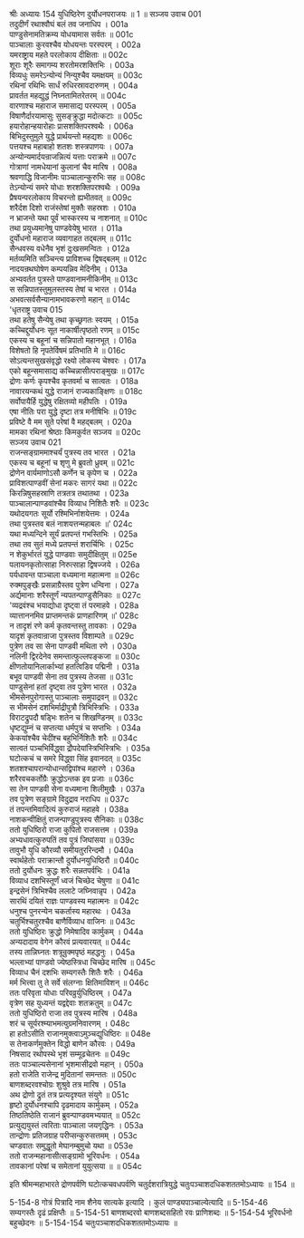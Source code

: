 श्रीः
अध्यायः 154
युधिष्ठिरेण दुर्योधनपराजयः ॥ 1 ॥
सञ्जय उवाच 	001  
तदुदीर्णं रथाश्वौघं बलं तव जनाधिप ।	001a  
पाण्डुसेनामतिक्रम्य योधयामास सर्वतः ॥	001c  
पाञ्चालाः कुरवश्चैव योधयन्तः परस्परम् ।	002a  
यमराष्ट्राय महते परलोकाय दीक्षिताः ॥	002c  
शूराः शूरैः समागम्य शरतोमरशक्तिभिः ।	003a  
विव्यधुः समरेऽन्योन्यं निन्युश्चैव यमक्षयम् ॥	003c  
रथिनां रथिभिः सार्धं रुधिरस्रावदारुणम् ।	004a  
प्रावर्तत महद्युद्धं निघ्नतामितरेतरम् ॥	004c  
वारणाश्च महाराज समासाद्य परस्परम् ।	005a  
विषाणैर्दारयामासुः सुसङ्क्रुद्धा मदोत्कटाः ॥	005c  
हयारोहान्हयारोहाः प्रासशक्तिपरश्वथैः ।	006a  
बिभिदुस्तुमुले युद्धे प्रार्थयन्तो महद्यशः ॥	006c  
पत्तयश्च महाबाहो शतशः शस्त्रपाणयः ।	007a  
अन्योन्यमार्दयन्राजन्नित्यं यत्ताः पराक्रमे ॥	007c  
गोत्राणां नामधेयानां कुलानां चैव मारिष ।	008a  
श्रवणाद्धि विजानीमः पाञ्चालान्कुरुभिः सह ॥	008c  
तेऽन्योन्यं समरे योधाः शरशक्तिपरश्वथैः ।	009a  
प्रैषयन्परलोकाय विचरन्तो ह्यभीतवत् ॥	009c  
शरैर्दश दिशो राजंस्तेषां मुक्तैः सहस्रशः ।	010a  
न भ्राजन्ते यथा पूर्वं भास्करस्य च नाशनात् ॥	010c  
तथा प्रयुध्यमानेषु पाण्डवेयेषु भारत ।	011a  
दुर्योधनो महाराज व्यवागाहत तद्बलम् ॥	011c  
सैन्धवस्य वधेनैव भृशं दुःखसमन्वितः ।	012a  
मर्तव्यमिति सञ्चिन्त्य प्राविशच्च द्विषद्बलम् ॥	012c  
नादयन्रथघोषेण कम्पयन्निव मेदिनीम् ।	013a  
अभ्यवर्तत पुत्रस्ते पाण्डवानामनीकिनीम् ॥	013c  
स सन्निपातस्तुमुलस्तस्य तेषां च भारत ।	014a  
अभवत्सर्वसैन्यानामभावकरणो महान् ॥	014c  
\'धृतराष्ट्र उवाच 	015  
तथा हतेषु सैन्येषु तथा कृच्छ्रगतः स्वयम् ।	015a  
कच्चिद्दुर्योधनः सूत नाकार्षीत्पृष्ठतो रणम् ॥	015c  
एकस्य च बहूनां च सन्निपातो महानभूत् ।	016a  
विशेषतो हि नृपतेर्विषमं प्रतिभाति मे ॥	016c  
सोऽत्यन्तसुखसंवृद्धो रक्ष्यो लोकस्य चेश्वरः ।	017a  
एको बहून्समासाद्य कच्चिन्नासीत्पराङ्मुखः ॥	017c  
द्रोणः कर्णः कृपश्चैव कृतवर्मा च सात्वतः ।	018a  
नावारयन्कथं युद्धे राजानं राज्यकाङ्क्षिणः ॥	018c  
सर्वोपायैर्हि युद्धेषु रक्षितव्यो महीपतिः ।	019a  
एषा नीतिः परा युद्धे दृष्टा तत्र मनीषिभिः ॥	019c  
प्रविष्टे वै मम सुते परेषां वै महद्बलम् ।	020a  
मामका रथिनां श्रेष्ठाः किमकुर्वत सञ्जय ॥	020c  
सञ्जय उवाच 	021  
राजन्सङ्ग्राममाश्चर्यं पुत्रस्य तव भारत ।	021a  
एकस्य च बहूनां च शृणु मे ब्रुवतो ध्रुवम् ॥	021c  
द्रोणेन वार्यमाणोऽसौ कर्णेन च कृपेण च ।	022a  
प्राविशत्पाण्डवीं सेनां मकरः सागरं यथा ॥	022c  
किरन्निषुसहस्राणि तत्रतत्र तथातथा ।	023a  
पाञ्चालान्पाण्डवांश्चैव विव्याध निशितैः शरैः ॥	023c  
यथोदयगतः सूर्यो रश्मिभिर्नाशयेत्तमः ।	024a  
तथा पुत्रस्तव बलं नाशयत्तन्महाबलः ॥\'	024c  
यथा मध्यन्दिने सूर्यं प्रतपन्तं गभस्तिभिः ।	025a  
तथा तव सुतं मध्ये प्रतपन्तं शरार्चिभिः ।	025c  
न शेकुर्भारतं युद्धे पाण्डवाः समुदीक्षितुम् ॥	025e  
पलायनकृतोत्साहा निरुत्साहा द्विषज्जये ।	026a  
पर्यधावन्त पाञ्चाला वध्यमाना महात्मना ॥	026c  
रुक्मपुङ्खैः प्रसन्नाग्रैस्तव पुत्रेण धन्विना ।	027a  
अर्द्यमानाः शरैस्तूर्णं न्यपतन्पाण्डुसैनिकाः ॥	027c  
\'व्यद्रवंश्च भयाद्योधा दृष्ट्वा तं परमाहवे ।	028a  
व्यात्ताननमिव प्राप्तमन्तकं प्राणहारिणम् ॥\'	028c  
न तादृशं रणे कर्म कृतवन्तस्तु तावकाः ।	029a  
यादृशं कृतवान्राजा पुत्रस्तव विशाम्पते ॥	029c  
पुत्रेण तव सा सेना पाण्डवी मथिता रणे ।	030a  
नलिनी द्विरदेनेव समन्तात्फुल्लपङ्कजा ॥	030c  
क्षीणतोयानिलार्काभ्यां हतत्विडिव पद्मिनी ।	031a  
बभूव पाण्डवी सेना तव पुत्रस्य तेजसा ॥	031c  
पाण्डुसेनां हतां दृष्ट्वा तव पुत्रेण भारत ।	032a  
भीमसेनपुरोगास्तु पाञ्चालाः समुपाद्रवन् ॥	032c  
स भीमसेनं दशभिर्माद्रीपुत्रौ त्रिभिस्त्रिभिः ।	033a  
विराटद्रुपदौ षड्भिः शतेन च शिखण्डिनम् ॥	033c  
धृष्टद्युम्नं च सप्तत्या धर्मपुत्रं च सप्तभिः ।	034a  
केकयांश्चैव चेदींश्च बहुभिर्निशितैः शरैः ॥	034c  
सात्वतं पञ्चभिर्विद्ध्वा द्रौपदेयांस्त्रिभिस्त्रिभिः ।	035a  
घटोत्कचं च समरे विद्ध्वा सिंह इवानदत् ॥	035c  
शतशश्चापरान्योधान्सद्विपांश्च महारणे ।	036a  
शरैरवचकर्तोग्रैः क्रुद्धोऽन्तक इव प्रजाः ॥	036c  
सा तेन पाण्डवी सेना वध्यमाना शिलीमुखैः ।	037a  
तव पुत्रेण सङ्ग्रामे विदुद्राव नराधिप ॥	037c  
तं तपन्तमिवादित्यं कुरुराजं महाहवे ।	038a  
नाशकन्वीक्षितुं राजन्पाण्डुपुत्रस्य सैनिकाः ॥	038c  
ततो युधिष्ठिरो राजा कुपितो राजसत्तम ।	039a  
अभ्यधावत्कुरुपतिं तव पुत्रं जिघांसया ॥	039c  
तावुभौ युधि कौरव्यौ समीयतुररिन्दमौ ।	040a  
स्वार्थहेतोः पराक्रान्तौ दुर्योधनयुधिष्ठिरौ ॥	040c  
ततो दुर्योधनः क्रुद्धः शरैः सन्नतपर्वभिः ।	041a  
विव्याध दशभिस्तूर्णं ध्वजं चिच्छेद चेषुणा ॥	041c  
इन्द्रसेनं त्रिभिश्चैव ललाटे जघ्निवान्नृप ।	042a  
सारथिं दयितं राज्ञः पाण्डवस्य महात्मनः ॥	042c  
धनुश्च पुनरन्येन चकर्तास्य महारथः ।	043a  
चतुर्भिश्चतुरश्चैव बाणैर्विव्याध वाजिनः ॥	043c  
ततो युधिष्ठिरः क्रुद्धो निमेषादिव कार्मुकम् ।	044a  
अन्यदादाय वेगेन कौरवं प्रत्यवारयत् ॥	044c  
तस्य तान्निघ्नतः शत्रून्रुक्मपृष्ठं महद्धनुः ।	045a  
भल्लाभ्यां पाण्डवो ज्येष्ठस्त्रिधा चिच्छेद मारिष ॥	045c  
विव्याध चैनं दशभिः सम्यगस्तैः शितैः शरैः ।	046a  
मर्म भित्त्वा तु ते सर्वे संलग्नाः क्षितिमाविशन् ॥	046c  
ततः परिवृता योधाः परिवव्रुर्युधिष्ठिरम् ।	047a  
वृत्रेण सह युध्यन्तं यद्वद्देवाः शतक्रतुम् ॥	047c  
ततो युधिष्ठिरो राजा तव पुत्रस्य मारिष ।	048a  
शरं च सूर्यरश्म्याभमत्युग्रमनिवारणम् ।	048c  
हा हतोऽसीति राजानमुक्त्वाऽमुञ्चद्युधिष्ठिरः ॥	048e  
स तेनाकर्णमुक्तेन विद्धो बाणेन कौरवः ।	049a  
निषसाद रथोपस्थे भृशं सम्मूढचेतनः ॥	049c  
ततः पाञ्चाल्यसेनानां भृशमासीद्रवो महान् ।	050a  
हतो राजेति राजेन्द्र मुदितानां समन्ततः ॥	050c  
बाणशब्दरवश्चोग्रः शुश्रुवे तत्र मारिष ।	051a  
अथ द्रोणो द्रुतं तत्र प्रत्यदृश्यत संयुगे ॥	051c  
हृष्टो दुर्योधनश्चापि दृढमादाय कार्मुकम् ।	052a  
तिष्ठतिष्ठेति राजानं ब्रुवन्पाण्डवमभ्ययात् ॥	052c  
प्रत्युद्ययुस्तं त्वरिताः पाञ्चाला जयगृद्धिनः ।	053a  
तान्द्रोणः प्रतिजग्राह परीप्सन्कुरुसत्तमम् ।	053c  
चण्डवातः समुद्धूतो मेघानम्बुमुचो यथा ॥	053e  
ततो राजन्महानासीत्सङ्ग्रामो भूरिवर्धनः ।	054a  
तावकानां परेषां च समेतानां युयुत्सया ॥ ॥	054c  

इति श्रीमन्महाभारते द्रोणपर्वणि घटोत्कचवधपर्वणि चतुर्दशरात्रियुद्धे चतुःपञ्चाशदधिकशततमोऽध्यायः ॥ 154 ॥

5-154-8 गोत्रं पित्रादि नाम शैनेय सात्यके इत्यादि । कुलं पाण्ड्यपाञ्चाल्येत्यादि ॥ 5-154-46 सम्यगस्तैः दृढं प्रक्षिप्तैः ॥ 5-154-51 बाणशब्दरवो बाणशब्दसहितो रवः प्राणिशब्दः ॥ 5-154-54 भूरिवर्धनो बहुच्छेदनः ॥ 5-154-154 चतुःपञ्चाशदधिकशततमोऽध्यायः ॥
